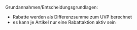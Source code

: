 Grundannahmen/Entscheidungsgrundlagen:
 - Rabatte werden als Differenzsumme zum UVP berechnet
 - es kann je Artikel nur eine Rabattaktion aktiv sein